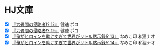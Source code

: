 # HJ文庫

* [x] [『六畳間の侵略者!? 18』](http://www.amazon.co.jp/dp/4798609552/&tag=ikuyainfo-22) 健速 ポコ
* [x] [『六畳間の侵略者!? 19』](http://www.amazon.co.jp/dp/4798610267/&tag=ikuyainfo-22) 健速 ポコ
* [x] [『俺がヒロインを助けすぎて世界がリトル黙示録!? 13』](http://www.amazon.co.jp/dp/4798609587/&tag=ikuyainfo-22) なめこ印 和狸ナオ
* [x] [『俺がヒロインを助けすぎて世界がリトル黙示録!? 14』](http://www.amazon.co.jp/dp/4798610275/&tag=ikuyainfo-22) なめこ印 和狸ナオ
